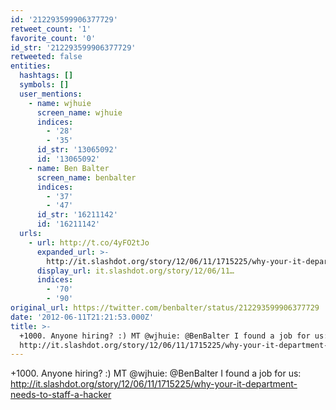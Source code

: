 ```yaml
---
id: '212293599906377729'
retweet_count: '1'
favorite_count: '0'
id_str: '212293599906377729'
retweeted: false
entities:
  hashtags: []
  symbols: []
  user_mentions:
    - name: wjhuie
      screen_name: wjhuie
      indices:
        - '28'
        - '35'
      id_str: '13065092'
      id: '13065092'
    - name: Ben Balter
      screen_name: benbalter
      indices:
        - '37'
        - '47'
      id_str: '16211142'
      id: '16211142'
  urls:
    - url: http://t.co/4yFO2tJo
      expanded_url: >-
        http://it.slashdot.org/story/12/06/11/1715225/why-your-it-department-needs-to-staff-a-hacker
      display_url: it.slashdot.org/story/12/06/11…
      indices:
        - '70'
        - '90'
original_url: https://twitter.com/benbalter/status/212293599906377729
date: '2012-06-11T21:21:53.000Z'
title: >-
  +1000. Anyone hiring? :) MT @wjhuie: @BenBalter I found a job for us:
  http://it.slashdot.org/story/12/06/11/1715225/why-your-it-department-needs-to-staff-a-hacker
---
```


+1000. Anyone hiring? :) MT @wjhuie: @BenBalter I found a job for us: http://it.slashdot.org/story/12/06/11/1715225/why-your-it-department-needs-to-staff-a-hacker